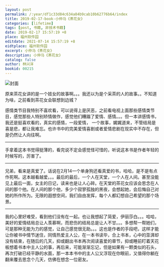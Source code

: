```yaml
---
layout: post
permalink: /:year/df1c33d84c634a84b9cab10b62776b64/index
title: 2019-02-17-book-小仲马《茶花女》
categories: [lifetime]
tags: [post, 书籍, 非技术书籍]
date: 2019-02-17 15:57:19 +8
place: 福州软件园
editdate: 2021-07-14 15:57:19 +8
eidtplace: 福州软件园
excerpt: 小仲马《茶花女》
description: 小仲马《茶花女》
catalog: false
author: 林兴洋
bookid: 00215
---
```



![封面](https://gitee.com/linxingyang/at-2020-10-02-image/raw/master/image/T-talks/image/2019/books/chn.jpg)

原来茶花女讲的是一个妓女的故事啊。。。我还以为是个采茶的人的故事。。不知道为啥，之前看到茶花女会联想到边城？

感情类节目我特别不喜欢看，可以说得上是厌恶，之前看电视上面那些感情类节目，感觉那些人特别矫情做作，感觉他们糟蹋了爱情、感情。。。但一本讲感情书，我还是挺喜欢看的，真实的感情，一段爱情， 一个故事，娓娓道来，不管结局是喜是悲，都让我难忘。也许书中的完美爱情喜剧或者爱情悲剧在现实中不存在，但是仍然让人向往啊。

---
手拿着这本书觉得挺薄的，看完说不定会感觉怪可惜的，听说这本书是作者年轻的时候写的，厉害了。


---
兄弟，看来是真爱了。话说在2月14一个单身狗还看真爱的书，哈哈，是不是有点作死啊。这本越看越爱。。。最后的最后，一个人在天堂，一个人在人间。甚至没能见上最后一面，女主的日记，读来也是让人心碎。在天堂的茶花女应该会思念在人间的那个他。在人间的那个他，多少个寂寥孤独的黑夜，会想起她，会后悔自己对她的所作所为。无限的遐想空间，我们自由发挥，每个人都幻想自己希望的那个场景。


---
我的心里好难受，看到他们没有在一起。也让我想起了简爱，伊丽莎白。。。哈哈，美好的爱情结局总让人羡慕啊，而悲伤的结局总是让人不甘。。。多想帮一帮她们，可是那种无能为力的感觉，让自己感觉很无助。。。这也是作者的手段吧，这样才能让你被书中情节迷住，同情热爱主人公，在一本书读毕，合上书本，心中的澎湃却没有结束，在随后的几天，抑或翻出书本再次阅读喜爱的章节，抑或睡前盯着天花板想着书本中主人公的事，再后来，可能渐渐忘记，但是如果有一颗类似的石头，再次打破已经平静的水面，那一本本书中的主人公又浮现在你眼前，又值得你躺在翻来覆去思念个几天，仿佛在想念一位密友。


